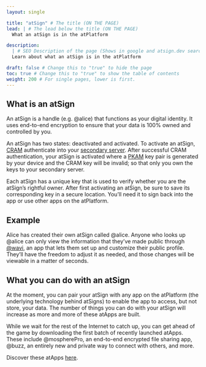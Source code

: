 ```yaml
---
layout: single

title: "atSign" # The title (ON THE PAGE)
lead: | # The lead below the title (ON THE PAGE)
  What an atSign is in the atPlatform

description:
  | # SEO Description of the page (Shows in google and atsign.dev search)
  Learn about what an atSign is in the atPlatform

draft: false # Change this to "true" to hide the page
toc: true # Change this to "true" to show the table of contents
weight: 200 # For single pages, lower is first.
---
```


## What is an atSign

An atSign is a handle (e.g. @alice) that functions as your digital identity. It uses end-to-end encryption to ensure that your data is 100% owned and controlled by you.

An atSign has two states: deactivated and activated. To activate an atSign, [CRAM](/docs/reference/cram) authenticate into your [secondary server](/docs/reference/synchronization/). After successful CRAM authentication, your atSign is activated where a [PKAM](/docs/reference/pkam/) key pair is generated by your device and the CRAM key will be invalid; so that only you own the keys to your secondary server.

Each atSign has a unique key that is used to verify whether you are the atSign’s rightful owner. After first activating an atSign, be sure to save its corresponding key in a secure location. You’ll need it to sign back into the app or use other apps on the atPlatform.

## Example

Alice has created their own atSign called @alice. Anyone who looks up @alice can only view the information that they’ve made public through [@wavi](https://atsign.com/apps/wavi/), an app that lets them set up and customize their public profile. They’ll have the freedom to adjust it as needed, and those changes will be viewable in a matter of seconds.

## What you can do with an atSign

At the moment, you can pair your atSign with any app on the atPlatform (the underlying technology behind atSigns) to enable the app to access, but not store, your data. The number of things you can do with your atSign will increase as more and more of these atApps are built.

While we wait for the rest of the Internet to catch up, you can get ahead of the game by downloading the first batch of recently launched atApps. These include @mospherePro, an end-to-end encrypted file sharing app, @buzz, an entirely new and private way to connect with others, and more.

Discover these atApps [here](https://atsign.com/apps/).
